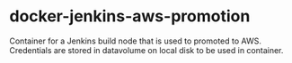 # docker-jenkins-aws-promotion
Container for a Jenkins build node that is used to promoted to AWS.  Credentials are stored in datavolume on local disk to be used in container.


